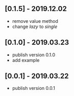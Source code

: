 ## [0.1.5] - 2019.12.02

* remove value method
* change *lazy* to *single*

## [0.1.0] - 2019.03.23

* publish version 0.1.0
* add example


## [0.0.1] - 2019.03.22

* publish version 0.0.1
